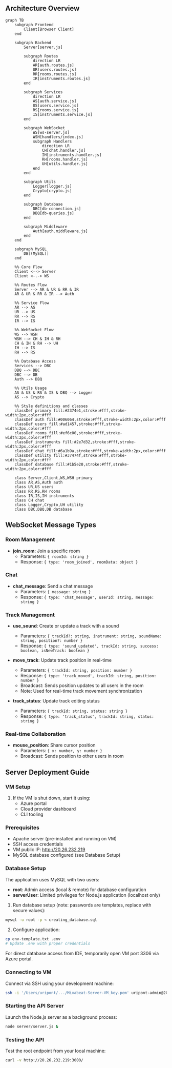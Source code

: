 ## Architecture Overview

```mermaid
graph TB
    subgraph Frontend
        Client[Browser Client]
    end

    subgraph Backend
        Server[server.js]
        
        subgraph Routes
            direction LR
            AR[auth.routes.js]
            UR[users.routes.js]
            RR[rooms.routes.js]
            IR[instruments.routes.js]
        end
        
        subgraph Services
            direction LR
            AS[auth.service.js]
            US[users.service.js]
            RS[rooms.service.js]
            IS[instruments.service.js]
        end
        
        subgraph WebSocket
            WS[ws-server.js]
            WSH[handlers/index.js]
            subgraph Handlers
                direction LR
                CH[chat.handler.js]
                IH[instruments.handler.js]
                RH[rooms.handler.js]
                UH[utils.handler.js]
            end
        end
        
        subgraph Utils
            Logger[logger.js]
            Crypto[crypto.js]
        end
        
        subgraph Database
            DBC[db-connection.js]
            DBQ[db-queries.js]
        end
        
        subgraph Middleware
            Auth[auth.middleware.js]
        end
    end

    subgraph MySQL
        DB[(MySQL)]
    end

    %% Core Flow
    Client <--> Server
    Client <-.-> WS
    
    %% Routes Flow
    Server --> AR & UR & RR & IR
    AR & UR & RR & IR --> Auth

    %% Service Flow
    AR --> AS
    UR --> US
    RR --> RS
    IR --> IS
    
    %% WebSocket Flow
    WS --> WSH
    WSH --> CH & IH & RH
    CH & IH & RH --> UH
    IH --> IS
    RH --> RS
    
    %% Database Access
    Services --> DBC
    DBQ --> DBC
    DBC --> DB
    Auth --> DBQ
    
    %% Utils Usage
    AS & US & RS & IS & DBQ --> Logger
    AS --> Crypto
    
    %% Style definitions and classes
    classDef primary fill:#2374e1,stroke:#fff,stroke-width:2px,color:#fff
    classDef auth fill:#006064,stroke:#fff,stroke-width:2px,color:#fff
    classDef users fill:#ad1457,stroke:#fff,stroke-width:2px,color:#fff
    classDef rooms fill:#ef6c00,stroke:#fff,stroke-width:2px,color:#fff
    classDef instruments fill:#2e7d32,stroke:#fff,stroke-width:2px,color:#fff
    classDef chat fill:#6a1b9a,stroke:#fff,stroke-width:2px,color:#fff
    classDef utility fill:#37474f,stroke:#fff,stroke-width:2px,color:#fff
    classDef database fill:#1b5e20,stroke:#fff,stroke-width:2px,color:#fff
    
    class Server,Client,WS,WSH primary
    class AR,AS,Auth auth
    class UR,US users
    class RR,RS,RH rooms
    class IR,IS,IH instruments
    class CH chat
    class Logger,Crypto,UH utility
    class DBC,DBQ,DB database
```

## WebSocket Message Types

### Room Management
- **join_room**: Join a specific room
  - Parameters: `{ roomId: string }`
  - Response: `{ type: 'room_joined', roomData: object }`

### Chat
- **chat_message**: Send a chat message
  - Parameters: `{ message: string }`
  - Response: `{ type: 'chat_message', userId: string, message: string }`

### Track Management
- **use_sound**: Create or update a track with a sound
  - Parameters: `{ trackId?: string, instrument: string, soundName: string, position?: number }`
  - Response: `{ type: 'sound_updated', trackId: string, success: boolean, isNewTrack: boolean }`

- **move_track**: Update track position in real-time
  - Parameters: `{ trackId: string, position: number }`
  - Response: `{ type: 'track_moved', trackId: string, position: number }`
  - Broadcast: Sends position updates to all users in the room
  - Note: Used for real-time track movement synchronization

- **track_status**: Update track editing status
  - Parameters: `{ trackId: string, status: string }`
  - Response: `{ type: 'track_status', trackId: string, status: string }`

### Real-time Collaboration
- **mouse_position**: Share cursor position
  - Parameters: `{ x: number, y: number }`
  - Broadcast: Sends position to other users in room

## Server Deployment Guide

### VM Setup
1. If the VM is shut down, start it using:
    - Azure portal
    - Cloud provider dashboard
    - CLI tooling

### Prerequisites
- Apache server (pre-installed and running on VM)
- SSH access credentials
- VM public IP: http://20.26.232.219
- MySQL database configured (see Database Setup)

### Database Setup
The application uses MySQL with two users:
- **root**: Admin access (local & remote) for database configuration
- **serverUser**: Limited privileges for Node.js application (localhost only)

1. Run database setup (note: passwords are templates, replace with secure values):
```bash
mysql -u root -p < creating_database.sql
```

2. Configure application:
```bash
cp env-template.txt .env
# Update .env with proper credentials
```

For direct database access from IDE, temporarily open VM port 3306 via Azure portal.

### Connecting to VM
Connect via SSH using your development machine:

```bash
ssh -i '/Users/uripont/.../Mixabeat-Server-VM_key.pem' uripont-admin@20.26.232.219
```

### Starting the API Server
Launch the Node.js server as a background process:

```bash
node server/server.js &
```

### Testing the API
Test the root endpoint from your local machine:

```bash
curl -v http://20.26.232.219:3000/
```
